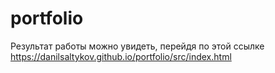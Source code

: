# portfolio
Результат работы можно увидеть, перейдя по этой ссылке https://danilsaltykov.github.io/portfolio/src/index.html
